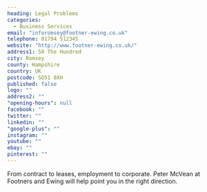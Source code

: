 ```yaml
---
heading: Legal Problems
categories: 
  - Business Services
email: "inforomsey@footner-ewing.co.uk"
telephone: 01794 512345
website: "http://www.footner-ewing.co.uk/"
address1: 50 The Hundred
city: Romsey
county: Hampshire
country: UK
postcode: SO51 8XH
published: false
logo: ""
address2: ""
"opening-hours": null
facebook: ""
twitter: ""
linkedin: ""
"google-plus": ""
instagram: ""
youtube: ""
ebay: ""
pinterest: ""
---
```


From contract to leases, employment to corporate. Peter McVean at Footners and Ewing will help point you in the right direction.
